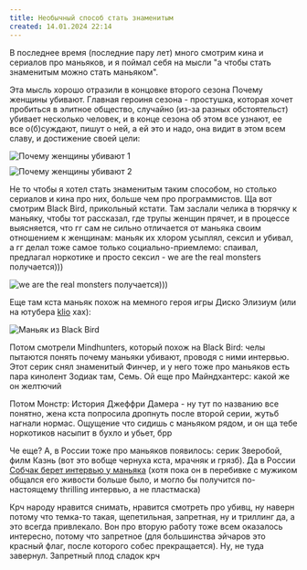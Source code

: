 ```yaml
---
title: Необычный способ стать знаменитым
created: 14.01.2024 22:14
---
```



В последнее время (последние пару лет) много смотрим кина и сериалов про маньяков, и я поймал себя на мысли
    "а чтобы стать знаменитым можно стать маньяком".


Эта мысль хорошо отразили в концовке второго сезона Почему женщины убивают.
    Главная героиня сезона - простушка, которая хочет пробиться в элитное общество, случайно (из-за разных
    обстоятельст)
    убивает несколько человек, и в конце сезона об этом все узнают, ее все о(б)суждают, пишут о ней, а ей это и
    надо,
    она видит в этом всем славу, и достижение своей цели:



<div style="display: flex; flex-direction: column; gap: 10px">
    <img src="{{ url_for('static', filename='images/why-women-kill.jpg')  }}" alt="Почему женщины убивают 1">
    <img src="{{ url_for('static', filename='images/why-women-kill-2.jpg')  }}" alt="Почему женщины убивают 2">
</div>


Не то чтобы я хотел стать знаменитым таким способом, но столько
    сериалов и кина про них, больше чем про программистов. Ща вот смотрим Black Bird, прикольный кстати. Там заслали
    челика в тюрячку к маньяку, чтобы тот рассказал, где трупы женщин прячет, и в процессе выясняется, что гг сам не
    сильно отличается от маньяка своим отношением к женщинам: маньяк их хлором усыплял, сексил и убивал, а гг делал
    тоже
    самое только социально-приемлемо: спаивал, предлагал норкотике и просто сексил - we are the real monsters
    получается)))


<img src="{{ url_for('static', filename='images/we-are-the-real-monsters.')  }}jpeg" alt="we are the real monsters
получается)))">



Еще там кста
    маньяк похож на мемного
    героя игры Диско Элизиум (или на ютубера <a href="https://www.youtube.com/@Klio_o">klio</a> хах):


<img src="{{ url_for('static', filename='images/black-bird.jpg')  }}" alt="Маньяк из Black Bird">

Потом смотрели Mindhunters, который похож на Black Bird: челы пытаются понять почему маньяки убивают, проводя с
    ними
    интервью. Этот серик снял знаменитый Финчер, и у него тоже про маньяков есть пара кинолент Зодиак там, Семь. Ой
    еще
    про Майндхантерс: какой же он желтючий

Потом Монстр: История Джеффри Дамера - ну тут по названию все понятно, жена кста попросила дропнуть после второй
    серии, жутьб нагнали нормас. Ощущение что сидишь с маньяком рядом, и он ща тебе норкотиков насыпит в бухло и
    убьет,
    брр 

Че еще? А, в России тоже про маньяков появилось: серик Зверобой, филм Казнь (вот это вобще чернуха кста, мрачняк
    и
    грязб). Да в России <a
            href="https://www.youtube.com/watch?v=DDFCtXuRt00&pp=ygUa0YHQvtCx0YfQsNC6INC80LDQvdGM0Y_QuiA%3D">Собчак
        берет интервью у маньяка</a> (хотя пока он в перебивке с мужиком общался его живости
    больше было, и могло бы получится по-настоящему thrilling интервью, а не пластмаска)

Крч народу нравится снимать, нравится смотреть про убивц, ну наверн потому что темка-то такая, щепетильная,
    запретная, ну и
    триллинг да, а
    это всегда привлекало. Вон про вторую работу тоже всем оказалось интересно, потому что запретное (для
    большинства эйчаров это красный флаг, после которого собес прекращается). Ну, не туда завернул. Запретный плод
    сладок
    крч 
